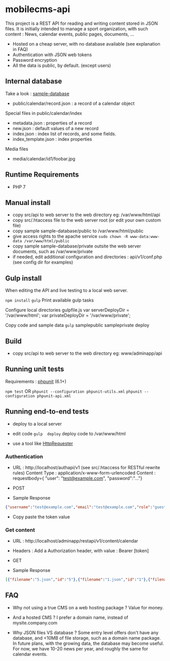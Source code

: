 # mobilecms-api
This project is a REST API for reading and writing content stored in JSON files.
It is initially intended to manage a sport organization, with such content : News, calendar events, public pages, documents, ...

- Hosted on a cheap server, with no database available (see explanation in FAQ)
- Authentication with JSON web tokens
- Password encryption
- All the data is public, by default. (except users)

## Internal database
Take a look : [sample-database](https://github.com/OlivierB29/mobilecms-api/tree/master/sample-database)

* public/calendar/record.json : a record of a calendar object

Special files in public/calendar/index
* metadata.json : properties of a record
* new.json : default values of a new record
* index.json : index list of records, and some fields.
* index_template.json : index properties

Media files
* media/calendar/id1/foobar.jpg

## Runtime Requirements
- PHP 7

## Manual install
- copy src/api to web server to the web directory eg: /var/www/html/api
- copy src/.htaccess file to the web server root (or edit your own custom file)
- copy sample sample-database/public to /var/www/html/public
- give access rights to the apache service `sudo chown -R www-data:www-data /var/www/html/public`
- copy sample sample-database/private outsite the web server documents, such as /var/www/private
- if needed, edit additional configuration and directories : api/v1/conf.php (see config dir for examples)

## Gulp install
When editing the API and live testing to a local web server.

`npm install`
`gulp` Print available gulp tasks

Configure local directories gulpfile.js
var serverDeployDir = '/var/www/html';
var privateDeployDir = '/var/www/private';

Copy code and sample data
`gulp` samplepublic sampleprivate deploy


## Build
- copy src/api to web server to the web directory eg: www/adminapp/api

## Running unit tests
Requirements : [phpunit](https://phpunit.de)  (6.1+)

`npm test`
OR
`phpunit --configuration phpunit-utils.xml`
`phpunit --configuration phpunit-api.xml`

## Running end-to-end tests
- deploy to a local server
- edit code
`gulp  deploy`  deploy code to /var/www/html

- use a tool like [HttpRequester](https://addons.mozilla.org/en-US/firefox/addon/httprequester)

### Authentication

- URL : http://localhost/authapi/v1 (see src/.htaccess for RESTful rewrite rules)
Content Type : application/x-www-form-urlencoded
Content : requestbody={ "user": "test@example.com", "password":"..."}

- POST

- Sample Response
```json
{"username":"test@example.com","email":"test@example.com","role":"guest","token":"..."}
```

- Copy paste the token value

### Get content
- URL : http://localhost/adminapp/restapi/v1/content/calendar
- Headers :
Add a Authorization header, with value : Bearer [token]

- GET

- Sample Response
```json
[{"filename":"5.json","id":"5"},{"filename":"1.json","id":"1"},{"filename":"4.json","id":"4"},{"filename":"2.json","id":"2"},{"filename":"3.json","id":"3"},{"filename":"6.json","id":"6"},{"filename":"10.json","id":"10"}]
```

## FAQ
- Why not using a true CMS on a web hosting package ?
Value for money.

- And a hosted CMS ?
I prefer a domain name, instead of mysite.company.com

- Why JSON files VS database ?
Some entry level offers don't have any database, and <10MB of file storage, such as a domain name package.
In future plans, with the growing data, the database may become useful.
For now, we have 10-20 news per year, and roughly the same for calendar events.
